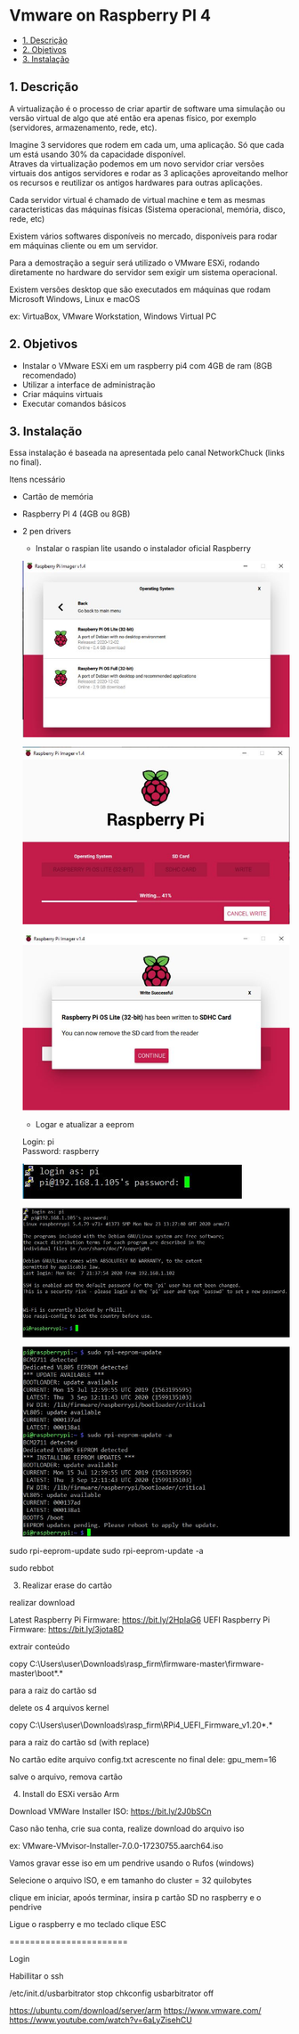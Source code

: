 # Vmware on Raspberry PI 4

- [1. Descrição](#link1)
- [2. Objetivos](#link2)
- [3. Instalação](#link3)

<a id="link1"></a>
## 1. Descrição

A virtualização é o processo de criar apartir de software uma simulação ou versão virtual de algo que até então era apenas 
físico, por exemplo (servidores, armazenamento, rede, etc).

Imagine 3 servidores que rodem em cada um, uma aplicação. Só que cada um está usando 30% da capacidade disponível.</br>
Atraves da virtualização podemos em um novo servidor criar versões virtuais dos antigos servidores e rodar as 3 aplicações
aproveitando melhor os recursos e reutilizar os antigos hardwares para outras aplicações.

Cada servidor virtual é chamado de virtual machine e tem as mesmas caracteristicas das máquinas físicas (Sistema operacional,
memória, disco, rede, etc)

Existem vários softwares disponíveis no mercado, disponíveis para rodar em máquinas cliente ou em um servidor.

Para a demostração a seguir será utilizado o VMware ESXi, rodando diretamente no hardware do servidor sem 
exigir um sistema operacional.

Existem versões desktop que são executados em máquinas que rodam Microsoft Windows, Linux e macOS

ex: VirtuaBox, VMware Workstation, Windows Virtual PC

<a id="link2"></a>
## 2. Objetivos

- Instalar o VMware ESXi em um raspberry pi4 com 4GB de ram (8GB recomendado)
- Utilizar a interface de administração
- Criar máquins virtuais
- Executar comandos básicos

<a id="link3"></a>
## 3. Instalação

Essa instalação é baseada na apresentada pelo canal NetworkChuck (links no final).

Itens ncessário

- Cartão de memória
- Raspberry PI 4 (4GB ou 8GB)
- 2 pen drivers

	- Instalar o raspian lite usando o instalador oficial Raspberry
	
	![Screenshot](/images/vm03.jpg)

	![Screenshot](/images/vm04.jpg)
	
	![Screenshot](/images/vm05.jpg)
	
	- Logar e atualizar a eeprom

	Login: pi</br>
	Password: raspberry

	![Screenshot](/images/vm06.jpg)

	![Screenshot](/images/vm07.jpg)
	
	![Screenshot](/images/vm08.jpg)


	

sudo rpi-eeprom-update
sudo rpi-eeprom-update -a

sudo rebbot

3) Realizar erase do cartão

realizar download

Latest Raspberry Pi Firmware: https://bit.ly/2HpIaG6
UEFI Raspberry Pi Firmware: https://bit.ly/3jota8D

extrair conteúdo

copy C:\Users\user\Downloads\rasp_firm\firmware-master\firmware-master\boot\*.*

para a raiz do cartão sd

delete os 4 arquivos kernel

copy C:\Users\user\Downloads\rasp_firm\RPi4_UEFI_Firmware_v1.20\*.*

para a raiz do cartão sd (with replace)

No cartão edite arquivo config.txt
acrescente no final dele: gpu_mem=16

salve o arquivo, remova cartão

4) Install do ESXi versão Arm

Download 
VMWare Installer ISO: https://bit.ly/2J0bSCn

Caso não tenha, crie sua conta, realize download do arquivo iso

ex: VMware-VMvisor-Installer-7.0.0-17230755.aarch64.iso

Vamos gravar esse iso em um pendrive usando o Rufos (windows)

Selecione o arquivo ISO, e em tamanho do cluster = 32 quilobytes

clique em iniciar, apoós terminar, insira p cartão SD no raspberry e o pendrive

Ligue o raspberry e mo teclado clique ESC

=======================

Login

Habillitar o ssh


/etc/init.d/usbarbitrator stop
chkconfig usbarbitrator off

https://ubuntu.com/download/server/arm
https://www.vmware.com/
https://www.youtube.com/watch?v=6aLyZisehCU